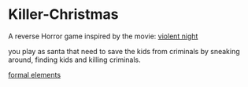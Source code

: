 # Killer-Christmas

A reverse Horror game 
inspired by the movie: [violent night](https://www.imdb.com/title/tt12003946/)

you play as santa that need to save the kids from criminals by sneaking around, finding kids and killing criminals. 

[formal elements](./formal-elements.md)
